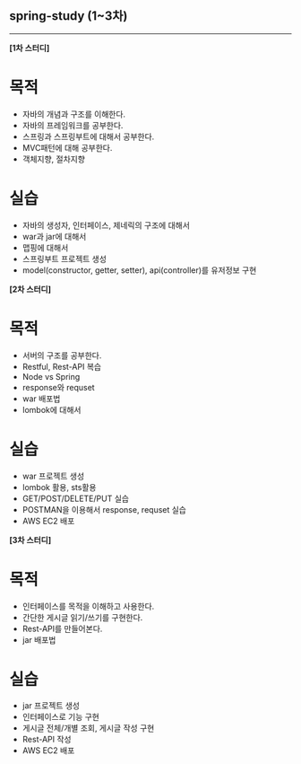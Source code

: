 ## spring-study (1~3차)


***
**[1차 스터디]**

# 목적
- 자바의 개념과 구조를 이해한다.
- 자바의 프레임워크를 공부한다.
- 스프링과 스프링부트에 대해서 공부한다.
- MVC패턴에 대해 공부한다.
- 객체지향, 절차지향

# 실습
- 자바의 생성자, 인터페이스, 제네릭의 구조에 대해서
- war과 jar에 대해서 
- 맵핑에 대해서 
- 스프링부트 프로젝트 생성
- model(constructor, getter, setter), api(controller)를 유저정보 구현 

**[2차 스터디]**

# 목적
- 서버의 구조를 공부한다.
- Restful, Rest-API 복습
- Node vs Spring
- response와 requset 
- war 배포법
- lombok에 대해서

# 실습
- war 프로젝트 생성
- lombok 활용, sts활용
- GET/POST/DELETE/PUT 실습 
- POSTMAN을 이용해서 response, requset 실습
- AWS EC2 배포

**[3차 스터디]**

# 목적
- 인터페이스를 목적을 이해하고 사용한다. 
- 간단한 게시글 읽기/쓰기를 구현한다.
- Rest-API를 만들어본다.
- jar 배포법

# 실습
- jar 프로젝트 생성
- 인터페이스로 기능 구현
- 게시글 전체/개별 조회, 게시글 작성 구현 
- Rest-API 작성 
- AWS EC2 배포
